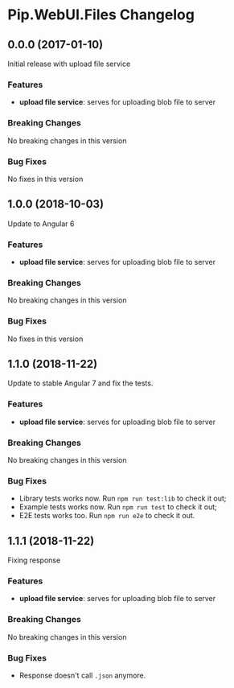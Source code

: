 # Pip.WebUI.Files Changelog

## <a name="0.0.0"></a> 0.0.0 (2017-01-10)

Initial release with upload file service

### Features
* **upload file service**: serves for uploading blob file to server

### Breaking Changes
No breaking changes in this version

### Bug Fixes
No fixes in this version 

## <a name="1.0.0"></a> 1.0.0 (2018-10-03)

Update to Angular 6

### Features
* **upload file service**: serves for uploading blob file to server

### Breaking Changes
No breaking changes in this version

### Bug Fixes
No fixes in this version 

## <a name="1.1.0"></a> 1.1.0 (2018-11-22)

Update to stable Angular 7 and fix the tests.

### Features
* **upload file service**: serves for uploading blob file to server

### Breaking Changes
No breaking changes in this version

### Bug Fixes
* Library tests works now. Run `npm run test:lib` to check it out;
* Example tests works now. Run `npm run test` to check it out;
* E2E tests works too. Run `npm run e2e` to check it out.

## <a name="1.1.1"></a> 1.1.1 (2018-11-22)

Fixing response

### Features
* **upload file service**: serves for uploading blob file to server

### Breaking Changes
No breaking changes in this version

### Bug Fixes
* Response doesn't call `.json` anymore.
